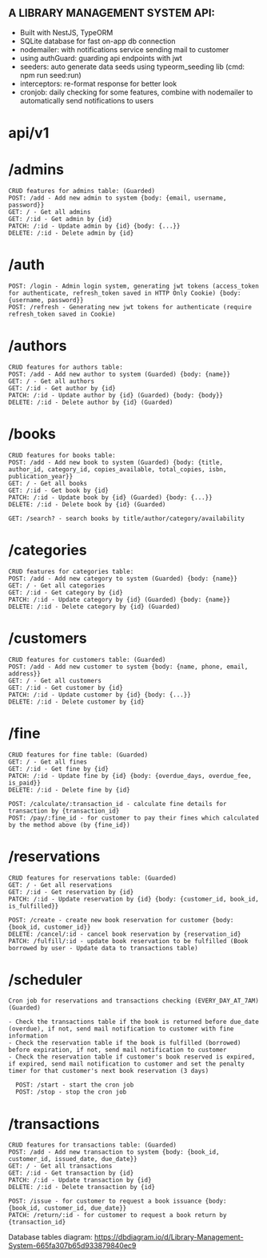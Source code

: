 ## A LIBRARY MANAGEMENT SYSTEM API:

- Built with NestJS, TypeORM
- SQLite database for fast on-app db connection
- nodemailer: with notifications service sending mail to customer
- using authGuard: guarding api endpoints with jwt
- seeders: auto generate data seeds using typeorm_seeding lib (cmd: npm run seed:run)
- interceptors: re-format response for better look
- cronjob: daily checking for some features, combine with nodemailer to automatically send notifications to users

# api/v1

# /admins

    CRUD features for admins table: (Guarded)
    POST: /add - Add new admin to system {body: {email, username, password}}
    GET: / - Get all admins
    GET: /:id - Get admin by {id}
    PATCH: /:id - Update admin by {id} {body: {...}}
    DELETE: /:id - Delete admin by {id}

# /auth

    POST: /login - Admin login system, generating jwt tokens (access_token for authenticate, refresh_token saved in HTTP Only Cookie) {body: {username, password}}
    POST: /refresh - Generating new jwt tokens for authenticate (require refresh_token saved in Cookie)

# /authors

    CRUD features for authors table:
    POST: /add - Add new author to system (Guarded) {body: {name}}
    GET: / - Get all authors
    GET: /:id - Get author by {id}
    PATCH: /:id - Update author by {id} (Guarded) {body: {body}}
    DELETE: /:id - Delete author by {id} (Guarded)

# /books

    CRUD features for books table:
    POST: /add - Add new book to system (Guarded) {body: {title, author_id, category_id, copies_available, total_copies, isbn, publication_year}}
    GET: / - Get all books
    GET: /:id - Get book by {id}
    PATCH: /:id - Update book by {id} (Guarded) {body: {...}}
    DELETE: /:id - Delete book by {id} (Guarded)

    GET: /search? - search books by title/author/category/availability

# /categories

    CRUD features for categories table:
    POST: /add - Add new category to system (Guarded) {body: {name}}
    GET: / - Get all categories
    GET: /:id - Get category by {id}
    PATCH: /:id - Update category by {id} (Guarded) {body: {name}}
    DELETE: /:id - Delete category by {id} (Guarded)

# /customers

    CRUD features for customers table: (Guarded)
    POST: /add - Add new customer to system {body: {name, phone, email, address}}
    GET: / - Get all customers
    GET: /:id - Get customer by {id}
    PATCH: /:id - Update customer by {id} {body: {...}}
    DELETE: /:id - Delete customer by {id}

# /fine

    CRUD features for fine table: (Guarded)
    GET: / - Get all fines
    GET: /:id - Get fine by {id}
    PATCH: /:id - Update fine by {id} {body: {overdue_days, overdue_fee, is_paid}}
    DELETE: /:id - Delete fine by {id}

    POST: /calculate/:transaction_id - calculate fine details for transaction by {transaction_id}
    POST: /pay/:fine_id - for customer to pay their fines which calculated by the method above (by {fine_id})

# /reservations

    CRUD features for reservations table: (Guarded)
    GET: / - Get all reservations
    GET: /:id - Get reservation by {id}
    PATCH: /:id - Update reservation by {id} {body: {customer_id, book_id, is_fulfilled}}

    POST: /create - create new book reservation for customer {body: {book_id, customer_id}}
    DELETE: /cancel/:id - cancel book reservation by {reservation_id}
    PATCH: /fulfill/:id - update book reservation to be fulfilled (Book borrowed by user - Update data to transactions table)

# /scheduler

    Cron job for reservations and transactions checking (EVERY_DAY_AT_7AM) (Guarded)

    - Check the transactions table if the book is returned before due_date (overdue), if not, send mail notification to customer with fine information
    - Check the reservation table if the book is fulfilled (borrowed) before expiration, if not, send mail notification to customer
    - Check the reservation table if customer's book reserved is expired, if expired, send mail notification to customer and set the penalty timer for that customer's next book reservation (3 days)

      POST: /start - start the cron job
      POST: /stop - stop the cron job

# /transactions

    CRUD features for transactions table: (Guarded)
    POST: /add - Add new transaction to system {body: {book_id, customer_id, issued_date, due_date}}
    GET: / - Get all transactions
    GET: /:id - Get transaction by {id}
    PATCH: /:id - Update transaction by {id}
    DELETE: /:id - Delete transaction by {id}

    POST: /issue - for customer to request a book issuance {body: {book_id, customer_id, due_date}}
    PATCH: /return/:id - for customer to request a book return by {transaction_id}

Database tables diagram: https://dbdiagram.io/d/Library-Management-System-665fa307b65d933879840ec9
